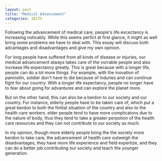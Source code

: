 ```yaml
---
layout: post
title: "Medical Advancement"
categories: IELTS
---
```


Following the advancement of medical care, people's life excectancy is increasing noticably. While this seems perfict at first glance, it might as well bring some problems we have to deal with. This essay will discuss both adcantages and disadvantages and give my own opinion.

For long people have suffered from all kinds of disease or injuries, our medical advancement always takes care of the vurrable people and also increase life expectancy greatly. This is great because with a longer life, people can do a lot more things. For example, with the inovation of pannisilin, soldier don't have to die because of induries and can continue fight for our country. With a longer life expectancy, people no longer have to fear about going for advantures and can explore the planet more.

But on the other hand, this can also be a berdon to our society and our country. For instance, elderly people have to be taken care of, which put a great berdon to both the finitial situation of the country and also to the health care workers. elder people tend to have more complicatons due to the nature of body, thus they tend to take a greater perpotion of the health care resources and they can not contribute to our society as much.

In my opinion, though more elderly people bring the the society more berdon to take care, the adcancement of health care outweigh the disadvantages, they have more life experience and field expertize, and they can do a better job contributing our society and teach the younger generation.